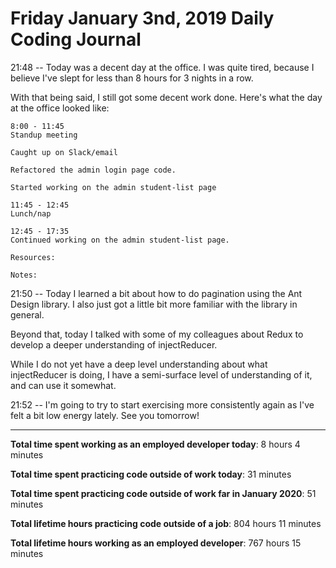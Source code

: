# Friday January 3nd, 2019 Daily Coding Journal

21:48 -- Today was a decent day at the office. I was quite tired, because I believe I've slept for less than 8 hours for 3 nights in a row.

With that being said, I still got some decent work done. Here's what the day at the office looked like:
```
8:00 - 11:45
Standup meeting

Caught up on Slack/email

Refactored the admin login page code.

Started working on the admin student-list page

11:45 - 12:45
Lunch/nap

12:45 - 17:35
Continued working on the admin student-list page.

Resources:

Notes:
```
21:50 -- Today I learned a bit about how to do pagination using the Ant Design library. I also just got a little bit more familiar with the library in general.

Beyond that, today I talked with some of my colleagues about Redux to develop a deeper understanding of injectReducer. 

While I do not yet have a deep level understanding about what injectReducer is doing, I have a semi-surface level of understanding of it, and can use it somewhat.

21:52 -- I'm going to try to start exercising more consistently again as I've felt a bit low energy lately. See you tomorrow!
___
**Total time spent working as an employed developer today**: 8 hours 4 minutes

**Total time spent practicing code outside of work today**: 31 minutes

**Total time spent practicing code outside of work far in January 2020**: 51 minutes

**Total lifetime hours practicing code outside of a job**: 804 hours 11 minutes

**Total lifetime hours working as an employed developer**: 767 hours 15 minutes
